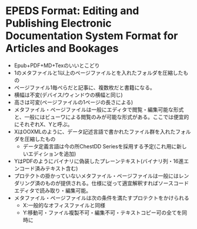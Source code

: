 # EPEDS Format: Editing and Publishing Electronic Documentation System Format for Articles and Bookages

- Epub+PDF+MD+Texのいいとこどり
- 1のメタファイルと1以上のページファイルとを入れたフォルダを圧縮したもの
- ページファイル1毎ぺらだと記事に、複数枚だと書籍になる。
- 横幅は不変(デバイス/ウィンドウの横幅と同じ)
- 高さは可変(ページファイルの1ページの長さによる)
- メタファイル・ページファイルは一般にエディタで閲覧・編集可能な形式と、一般にはビューワによる閲覧のみが可能な形式がある。ここでは便宜的にそれぞれX、Yと呼ぶ。
- XはOOXMLのように、データ記述言語で書かれたファイル群を入れたフォルダを圧縮したもの
  - データ定義言語は今の所ChestDD Seriesを採用する予定(これ用に新しいエディションを追加)
- YはPDFのようにバイナリに偽装したプレーンテキスト(バイナリ列・16進エンコード済みテキスト含む)
- プロテクトの掛かっていないメタファイル・ページファイルは一般にはレンダリング済のものが提供される。仕様に従って適宜解釈すればソースコードエディタで読み取り・編集可能。
- メタファイル・ページファイルは次の条件を満たすプロテクトをかけられる
  - X:一般的なオフィスファイルと同様
  - Y:移動可・ファイル複製不可・編集不可・テキストコピー可の全てを同時に
